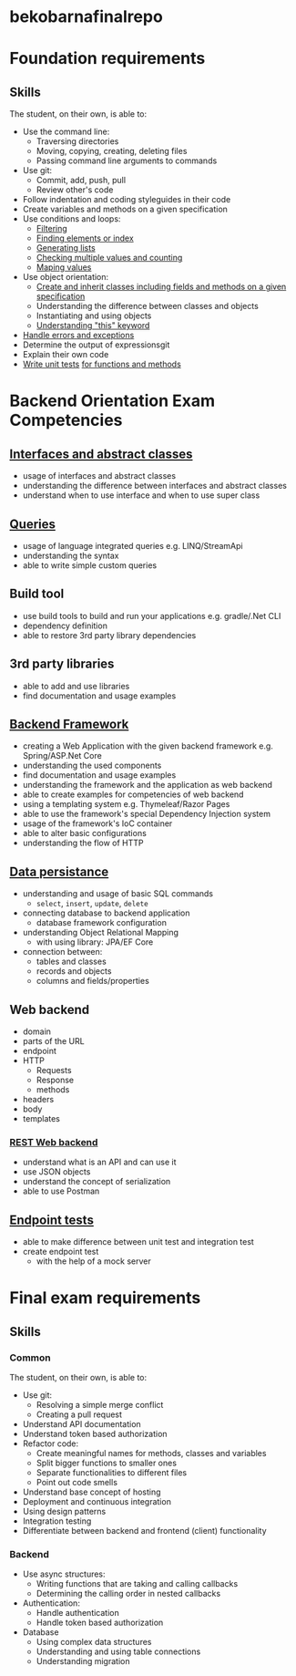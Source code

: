# bekobarnafinalrepo


# Foundation requirements


## Skills

The student, on their own, is able to:

 -  Use the command line:
     -  Traversing directories
     -  Moving, copying, creating, deleting files
     -  Passing command line arguments to commands
 -  Use git:
     -  Commit, add, push, pull
     -  Review other's code
 -  Follow indentation and coding styleguides in their code
 -  Create variables and methods on a given specification
 -  Use conditions and loops:
     -  [Filtering](https://github.com/greenfox-academy/bekobarna/blob/master/week-02/day-01/src/OddEven.java)
     -  [Finding elements or index](https://github.com/greenfox-academy/bekobarna/blob/master/week-02/day-02/src/SumElements.java)
     -  [Generating lists](https://github.com/greenfox-academy/bekobarna/blob/master/week-02/day-03/src/Candyshop.java)
     -  [Checking multiple values and counting](https://github.com/greenfox-academy/bekobarna/blob/master/week-02/day-03/src/Calculator.java)
     -  [Maping values](https://github.com/bekobarna/pallida-basic-retake-exam/blob/master/countchars/CountChars.java)
 -  Use object orientation:
     -  [Create and inherit classes including fields and methods on a given specification](https://github.com/bekobarna/pallida-basic-retake-exam/tree/master/pokebag)
     -  Understanding the difference between classes and objects
     -  Instantiating and using objects
     -  [Understanding "this" keyword](https://github.com/bekobarna/pallida-basic-retake-exam/tree/master/pokebag)
 -  [Handle errors and exceptions](https://github.com/bekobarna/pallida-basic-retake-exam/blob/master/countchars/CountChars.java)
 -  Determine the output of expressionsgit 
 -  Explain their own code
 -  [Write unit tests](https://github.com/greenfox-academy/bekobarna/blob/master/week-04/day-03/test/FibonacciTest.java) [for functions and methods](https://github.com/greenfox-academy/bekobarna/blob/master/week-04/day-03/src/Fibonacci.java)



# Backend Orientation Exam Competencies

## [Interfaces and abstract classes](https://github.com/greenfox-academy/bekobarna/tree/master/week-06/day-02/src/main/java/music)

- usage of interfaces and abstract classes
- understanding the difference between interfaces and abstract classes
- understand when to use interface and when to use super class

## [Queries](https://github.com/bekobarna/pallida-orientation-exam/blob/master/src/main/java/com/greenfox/orientationexam/repository/LicensePlateRepository.java)

- usage of language integrated queries e.g. LINQ/StreamApi
- understanding the syntax
- able to write simple custom queries

## Build tool

- use build tools to build and run your applications e.g. gradle/.Net CLI 
- dependency definition
- able to restore 3rd party library dependencies

## 3rd party libraries

- able to add and use libraries
- find documentation and usage examples

## [Backend Framework](https://github.com/greenfox-academy/bekobarna/tree/master/week-08/day-02/todomysql)

- creating a Web Application with the given backend framework e.g. Spring/ASP.Net Core
- understanding the used components
- find documentation and usage examples
- understanding the framework and the application as web backend
- able to create examples for competencies of web backend
- using a templating system e.g. Thymeleaf/Razor Pages
- able to use the framework's special Dependency Injection system
- usage of the framework's IoC container
- able to alter basic configurations
- understanding the flow of HTTP

## [Data persistance](https://github.com/greenfox-academy/bekobarna/tree/master/week-08/day-02/todomysql)

- understanding and usage of basic SQL commands
  - `select`, `insert`, `update`, `delete`
- connecting database to backend application
  - database framework configuration
- understanding Object Relational Mapping
  - with using library: JPA/EF Core
- connection between:
  - tables and classes
  - records and objects
  - columns and fields/properties
  
## Web backend

- domain
- parts of the URL
- endpoint
- HTTP
  - Requests
  - Response
  - methods
- headers
- body
- templates

### [REST Web backend](https://github.com/greenfox-academy/bekobarna-p2pchatapp)

- understand what is an API and can use it
- use JSON objects
- understand the concept of serialization
- able to use Postman

## [Endpoint tests](https://github.com/greenfox-academy/bekobarna/tree/master/week-09/day-03)

- able to make difference between unit test and integration test
- create endpoint test
  - with the help of a mock server
  
  
  
# Final exam requirements


## Skills

### Common

The student, on their own, is able to:
 -  Use git:
     -  Resolving a simple merge conflict
     -  Creating a pull request
 -  Understand API documentation
 -  Understand token based authorization
 -  Refactor code:
     -  Create meaningful names for methods, classes and variables
     -  Split bigger functions to smaller ones
     -  Separate functionalities to different files
     -  Point out code smells
 -  Understand base concept of hosting
 -  Deployment and continuous integration
 -  Using design patterns
 -  Integration testing
 -  Differentiate between backend and frontend (client) functionality



### Backend

 -  Use async structures:
     -  Writing functions that are taking and calling callbacks
     -  Determining the calling order in nested callbacks
 -  Authentication:
     -  Handle authentication
     -  Handle token based authorization
 -  Database
     - Using complex data structures
     - Understanding and using table connections
     - Understanding migration
     